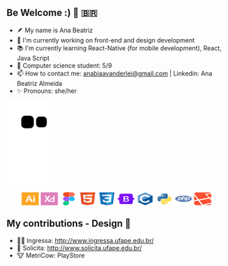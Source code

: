   ## Be Welcome :) 👋 🇧🇷

  - 🪶 My name is Ana Beatriz
  - 🌱 I'm currently working on front-end and design development
  - 📚 I'm currently learning React-Native (for mobile development), React, Java Script
  - 📖 Computer science student: 5/9 
  - 📫 How to contact me: anabiaavanderlei@gmail.com | Linkedin: Ana Beatriz Almeida
  - ✨ Pronouns: she/her



  ![Snake animation](https://github.com/beatrizAVanderlei/beatrizAVanderlei/blob/output/github-contribution-grid-snake.svg)
  
  <div align="center">
    <img align="center" alt="Illustrator" height="30" width="40" src="https://github.com/devicons/devicon/blob/master/icons/illustrator/illustrator-plain.svg">
    <img align="center" alt="XD" height="30" width="40" src="https://github.com/devicons/devicon/blob/master/icons/xd/xd-plain.svg">
    <img align="center" alt="Figma" height="30" width="40" src="https://github.com/devicons/devicon/blob/master/icons/figma/figma-original.svg">
    <img align="center" alt="HTML" height="30" width="40" src="https://github.com/devicons/devicon/blob/master/icons/html5/html5-original.svg">
    <img align="center" alt="CSS" height="30" width="40" src="https://github.com/devicons/devicon/blob/master/icons/css3/css3-original.svg">
    <img align="center" alt="Bootstrap" height="30" width="40" src="https://github.com/devicons/devicon/blob/master/icons/bootstrap/bootstrap-original.svg">
    <img align="center" alt="C" height="30" width="40" src="https://github.com/devicons/devicon/blob/master/icons/c/c-original.svg">
    <img align="center" alt="Python" height="30" width="40" src="https://github.com/devicons/devicon/blob/master/icons/python/python-original.svg">
    <img align="center" alt="PHP" height="30" width="40" src="https://github.com/devicons/devicon/blob/master/icons/php/php-plain.svg">
    <img align="center" alt="Laravel" height="30" width="40" src="https://github.com/devicons/devicon/blob/master/icons/laravel/laravel-plain.svg">
  </div>
  
  ##
  
  ## My contributions - Design 💫
  - 🧑‍🎓 Ingressa: http://www.ingressa.ufape.edu.br/
  - 📌 Solicita: http://www.solicita.ufape.edu.br/
  - 🐮 MetriCow: PlayStore
  
  

